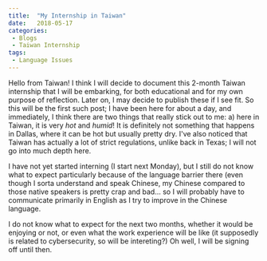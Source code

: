 ```yaml
---
title:  "My Internship in Taiwan"
date:   2018-05-17
categories:
 - Blogs
 - Taiwan Internship
tags:
 - Language Issues
---
```


Hello from Taiwan! I think I will decide to document this 2-month Taiwan
internship that I will be embarking, for both educational and for my own purpose
of reflection. Later on, I may decide to publish these if I see fit. So this 
will be the first such post; I have been here for about a day, and immediately,
I think there are two things that really stick out to me: a) here in Taiwan, it
is very *hot* and *humid*! It is definitely not something that happens in
Dallas, where it can be hot but usually pretty dry. I've also noticed that
Taiwan has actually a lot of strict regulations, unlike back in Texas; I will
not go into much depth here. 

I have not yet started interning (I start next Monday), but I still do not know
what to expect particularly because of the language barrier there (even though I
sorta understand and speak Chinese, my Chinese compared to those native speakers
is pretty crap and bad... so I will probably have to communicate primarily in
English as I try to improve in the Chinese language.

I do not know what to expect for the next two months, whether it would be
enjoying or not, or even what the work experience will be like (it supposedly is
related to cybersecurity, so will be intereting?) Oh well, I will be signing off
until then.
